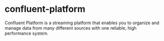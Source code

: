 # confluent-platform
Confluent Platform is a streaming platform that enables you to organize and manage data from many different sources with one reliable, high performance system.
